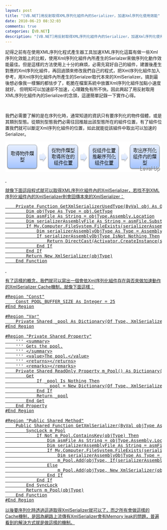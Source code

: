 ```yaml
---
layout: post
title: "[VB.NET]用反射取得XML序列化組件內的Serializer，加速Xml序列化使用效能"
date: 2010-06-23 08:32:03
comments: true
categories: [VB.NET]
description: "[VB.NET]用反射取得XML序列化組件內的Serializer，加速Xml序列化使用效能"
---
```

<p>記得之前有在使用XML序列化程式產生器工具加速XML序列化</a>這篇有做一些Xml序列化效能上的比較，使用Xml序列化組件內所產生的Serialzer來做序列化動作效能最佳。但是這樣的方法使用上十分的麻煩，必需先寫好自己的組件，建置後產生對應的Xml序列化組件，再回過頭來修改我們自己的程式，把Xml序列化組件加入參考，用Xml序列化組件內所產生的Serialzer取代本來的XmlSerializer。搞到最後想必像我一樣懶的都怯步了，乾脆在檔案系統中放置Xml序列化組件加點小速度就好。 但明知可以加速卻不加速，心理難免有所不快。因此興起了用反射取用XML序列化組件內的Serializer的念頭，這邊簡單記錄一下實作心得。</p>  <p> </p>  <p>我們必需要了解的是在序列化時，通常知道的資訊只有要序列化的物件個體，或是其類別型態。從類別型態我們必需往回推敲出該型態所在的組件位置，有了組件位置我們就可以斷定Xml序列化組件的位置，如此就能從該組件中取出可以加速的Serializer。</p>  <p><a href="http://files.dotblogs.com.tw/larrynung/1006/VB.NETXMLSerializerXml_1292F/image_2.png"><img style="border-bottom: 0px; border-left: 0px; display: inline; border-top: 0px; border-right: 0px" title="image" border="0" alt="image" src="\images\posts\16095\image_thumb.png" width="571" height="99" /> </p>  <p> </p>  <p>就像下面這段程式就可以取得XML序列化組件內的XmlSerializer，若找不到XML序列化組件內的XmlSerializer則會回傳本來的XmlSerializer：</p>  <pre class="VB.NET" name="code" rows="25" cols="70">    Private Function GetXmlSerializerUsedType(ByVal obj As Object) As XmlSerializer
        Dim objType As Type = obj.GetType
        Dim asmFile As String = objType.Assembly.Location
        Dim serializerAssemblyFile As String = asmFile.Substring(0, asmFile.LastIndexOf(".")) &amp; ".XmlSerializers.dll"
        If My.Computer.FileSystem.FileExists(serializerAssemblyFile) Then
            Dim serializerAssemblyObjType As Type = Assembly.LoadFile(serializerAssemblyFile).GetType(String.Format("Microsoft.Xml.Serialization.GeneratedAssembly.{0}Serializer", objType.Name))
            If serializerAssemblyObjType IsNot Nothing Then
                Return DirectCast(Activator.CreateInstance(serializerAssemblyObjType), XmlSerializer)
            End If
        End If
        Return New XmlSerializer(objType)
    End Function</pre>

<p> </p>

<p>有了這樣的概念，我們就可以寫出一個會依Xml序列化組件存在與否來做加速動作的XmlSerializer Cache機制，就像下面這樣：</p>

<pre class="VB.NET" name="code" rows="25" cols="70">#Region "Const"
    Const POOL_BUFFER_SIZE As Integer = 25
#End Region

#Region "Var"
    Private Shared _pool As Dictionary(Of Type, XmlSerializer)
#End Region

#Region "Private Shared Property"
    ''' &lt;summary&gt;
    ''' Gets the pool.
    ''' &lt;/summary&gt;
    ''' &lt;value&gt;The pool.&lt;/value&gt;
    ''' &lt;returns&gt;&lt;/returns&gt;
    ''' &lt;remarks&gt;&lt;/remarks&gt;
    Private Shared ReadOnly Property m_Pool() As Dictionary(Of Type, XmlSerializer)
        Get
            If _pool Is Nothing Then
                _pool = New Dictionary(Of Type, XmlSerializer)(POOL_BUFFER_SIZE)
            End If
            Return _pool
        End Get
    End Property
#End Region

#Region "Public Shared Method"
    Public Shared Function GetXmlSerializer(ByVal objType As Type) As System.Xml.Serialization.XmlSerializer
        SyncLock m_Pool
            If Not m_Pool.ContainsKey(objType) Then
                Dim asmFile As String = objType.Assembly.Location
                Dim serializerAssemblyFile As String = asmFile.Substring(0, asmFile.LastIndexOf(".")) &amp; ".XmlSerializers.dll"
                If My.Computer.FileSystem.FileExists(serializerAssemblyFile) Then
                    Dim serializerAssemblyObjType As Type = Assembly.LoadFile(serializerAssemblyFile).GetType(String.Format("Microsoft.Xml.Serialization.GeneratedAssembly.{0}Serializer", objType.Name))
                    m_Pool.Add(objType, If(serializerAssemblyObjType Is Nothing, New XmlSerializer(objType), DirectCast(Activator.CreateInstance(serializerAssemblyObjType), XmlSerializer)))
                Else
                    m_Pool.Add(objType, New XmlSerializer(objType))
                End If
            End If
        End SyncLock
        Return m_Pool(objType)
    End Function
#End Region</pre>

<p>以後要序列化時透過這道取得XmlSerializer就可以了，而之所有會做這樣的Cache機制，是因為網路上流傳有XmlSerializer會有Memory leak的問題，普遍看到的解決方式就是做這樣的機制。</p>